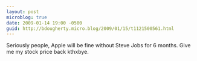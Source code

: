 ```yaml
---
layout: post
microblog: true
date: 2009-01-14 19:00 -0500
guid: http://bdougherty.micro.blog/2009/01/15/t1121500561.html
---
```

Seriously people, Apple will be fine without Steve Jobs for 6 months. Give me my stock price back kthxbye.
